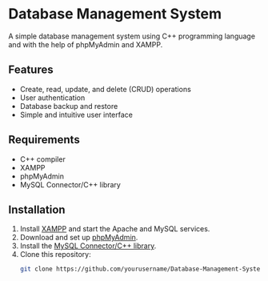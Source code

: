 # Database Management System

A simple database management system using C++ programming language and with the help of phpMyAdmin and XAMPP.

## Features

- Create, read, update, and delete (CRUD) operations
- User authentication
- Database backup and restore
- Simple and intuitive user interface

## Requirements

- C++ compiler
- XAMPP
- phpMyAdmin
- MySQL Connector/C++ library

## Installation

1. Install [XAMPP](https://www.apachefriends.org/index.html) and start the Apache and MySQL services.
2. Download and set up [phpMyAdmin](https://www.phpmyadmin.net/).
3. Install the [MySQL Connector/C++ library](https://dev.mysql.com/downloads/connector/cpp/).
4. Clone this repository:
   ```bash
   git clone https://github.com/yourusername/Database-Management-System.git
